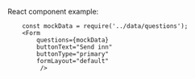 React component example:


```
    const mockData = require('../data/questions');
    <Form
        questions={mockData}
        buttonText="Send inn"
        buttonType="primary"
        formLayout="default"
         />
```